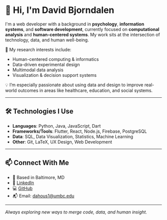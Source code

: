 # 👋 Hi, I'm David Bjorndalen

I'm a web developer with a background in **psychology**, **information systems**, and **software development**, currently focused on **computational analysis** and **human-centered systems**. My work sits at the intersection of technology, data, and human well-being.

🔬 My research interests include:
- Human-centered computing & informatics
- Data-driven experimental design
- Multimodal data analysis
- Visualization & decision support systems

💡 I’m especially passionate about using data and design to improve real-world outcomes in areas like healthcare, education, and social systems.

---

## 🛠️ Technologies I Use

- **Languages**: Python, Java, JavaScript, Dart
- **Frameworks/Tools**: Flutter, React, Node.js, Firebase, PostgreSQL
- **Data**: SQL, Data Visualization, Statistics, Machine Learning
- **Other**: Git, LaTeX, UX Design, Web Development

---

## 📫 Connect With Me

- 📍 Based in Baltimore, MD  
- 💼 [LinkedIn](https://www.linkedin.com/in/david-bjorndalen-792b7961/)
- 💻 [GitHub](https://github.com/davidbjorndalen)  
- 📬 Email: [dahous1@umbc.edu](mailto:dahous1@umbc.edu)

---

_Always exploring new ways to merge code, data, and human insight._

